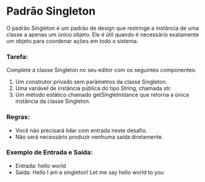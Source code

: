 # Padrão Singleton

O padrão Singleton é um padrão de design que restringe a instância de uma classe a apenas um único objeto. Ele é útil quando é necessário exatamente um objeto para coordenar ações em todo o sistema.

### Tarefa:
Complete a classe Singleton no seu editor com os seguintes componentes:

1. Um construtor privado sem parâmetros da classe Singleton.
2. Uma variável de instância pública do tipo String, chamada str.
3. Um método estático chamado getSingleInstance que retorna a única instância da classe Singleton.

### Regras:

- Você não precisará lidar com entrada neste desafio.
- Não será necessário produzir nenhuma saída diretamente.

### Exemplo de Entrada e Saída:

- Entrada: hello world
- Saída: Hello I am a singleton! Let me say hello world to you
